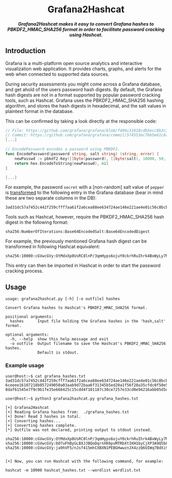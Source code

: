 <h1 align="center">Grafana2Hashcat</h1>
<h5 align="center">Grafana2Hashcat makes it easy to convert Grafana hashes to PBKDF2_HMAC_SHA256 format in order to facilitate password cracking using Hashcat.</h5>

## Introduction

Grafana is a multi-platform open source analytics and interactive visualization web application. It provides charts, graphs, and alerts for the web when connected to supported data sources.

During security assessments you might come across a Grafana database, and get ahold of the users password hash digests. By default, the Grafana hash digests are not in a format supported by popular password cracking tools, such as Hashcat. Grafana uses the PBKDF2_HMAC_SHA256 hashing algorithm, and stores the hash digests in hexadecimal, and the salt values in plaintext format in the database.

This can be confirmed by taking a look directly at the responsible code:
```go
// File: https://github.com/grafana/grafana/blob/f496c31018cdb5ecc8b3c30ea96a235a5bcf470a/pkg/util/encoding.go#L33-L37
// Commit: https://github.com/grafana/grafana/commit/574553ec7bb5e61c6a362ceb9f28cc9e1c8f6f63
[...]

// EncodePassword encodes a password using PBKDF2.
func EncodePassword(password string, salt string) (string, error) {
	newPasswd := pbkdf2.Key([]byte(password), []byte(salt), 10000, 50, sha256.New)
	return hex.EncodeToString(newPasswd), nil
}

[...]
```

For example, the password `secret` with a [non-random] salt value of `pepper` is [transformed](https://play.golang.org/p/t2rzj87i_en) to the following entry in the Grafana database (bear in mind these are two separate columns in the DB):

```hex
3ad31dc57a7452c442f259cfff7aa61f2a6cea88ee634724ae146e221ae4e01c56c8bcbb3552310acd2fd746a396d2f99bf8,pepper
```

Tools such as Hashcat, however, require the PBKDF2_HMAC_SHA256 hash digest in the following format:

```
sha256:NumberOfIterations:Base64EncodedSalt:Base64EncodedDigest
```

For example, the previously mentioned Grafana hash digest can be transformed in following Hashcat equivalent:
```
sha256:10000:cGVwcGVy:OtMdxXp0UsRC8lnP/3qmHyps6ojuY0ckrhRuIhrk4BxWyLy7NVIxCs0v10ajltL5m/g=
```

This entry can then be imported in Hashcat in order to start the password cracking process.


## Usage
```console
usage: grafana2hashcat.py [-h] [-o outfile] hashes

Convert Grafana hashes to Hashcat's PBKDF2_HMAC_SHA256 format.

positional arguments:
  hashes      Input file holding the Grafana hashes in the 'hash,salt' format.

optional arguments:
  -h, --help  show this help message and exit
  -o outfile  Output filename to save the Hashcat's PBKDF2_HMAC_SHA256 hashes.
              Default is stdout.
```

### Example usage

```console
user@host:~$ cat grafana_hashes.txt
3ad31dc57a7452c442f259cfff7aa61f2a6cea88ee634724ae146e221ae4e01c56c8bcbb3552310acd2fd746a396d2f99bf8,pepper
6ceeee16107218b057249050a03aab9d72baa6f31345b5ed20a1f56f20a35cfdc0f50e5b15c310151e851094f4e0a779bb28,pepper
8daf61545e7f9c9b1fe35e668425c15cdd4f101187c30ce7257e33cd0e94216abb05d5e2f73d28d4c98fcd9227536676c3e7,pepper
```

```console
user@host:~$ python3 grafana2hashcat.py grafana_hashes.txt

[+] Grafana2Hashcat
[+] Reading Grafana hashes from:  ./grafana_hashes.txt
[+] Done! Read 3 hashes in total.
[+] Converting hashes...
[+] Converting hashes complete.
[*] Outfile was not declared, printing output to stdout instead.

sha256:10000:cGVwcGVy:OtMdxXp0UsRC8lnP/3qmHyps6ojuY0ckrhRuIhrk4BxWyLy7NVIxCs0v10ajltL5m/g=
sha256:10000:cGVwcGVy:bO7uFhByGLBXJJBQoDqrnXK6pvMTRbXtIKH1byCjXP3A9Q5bFcMQFR6FEJT04Kd5uyg=
sha256:10000:cGVwcGVy:ja9hVF5/nJsf415mhCXBXN1PEBGHwwznJX4zzQ6UIWq7BdXi9z0o1MmPzZInU2Z2w+c=


[+] Now, you can run Hashcat with the following command, for example:

hashcat -m 10900 hashcat_hashes.txt --wordlist wordlist.txt
```
